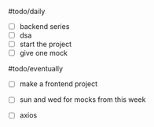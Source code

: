 #todo/daily 
- [ ] backend series
- [ ] dsa
- [ ] start the project 
- [ ] give one mock

#todo/eventually
- [ ] make a frontend project
- [ ] sun and wed for mocks from this week
- [ ] axios





